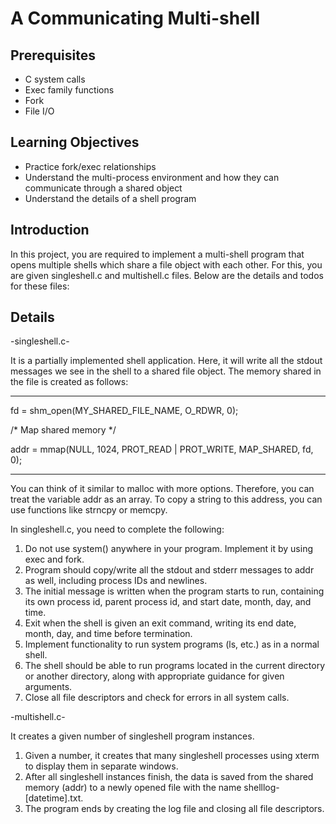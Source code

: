 # A Communicating Multi-shell

## Prerequisites
- C system calls
- Exec family functions
- Fork
- File I/O

## Learning Objectives
- Practice fork/exec relationships
- Understand the multi-process environment and how they can communicate through a shared object
- Understand the details of a shell program

## Introduction
In this project, you are required to implement a multi-shell program that opens multiple shells which share a file object with each other. For this, you are given singleshell.c and multishell.c files. Below are the details and todos for these files:

## Details
-singleshell.c-

It is a partially implemented shell application. Here, it will write all the stdout messages we see in the shell to a shared file object. The memory shared in the file is created as follows:

***
fd = shm_open(MY_SHARED_FILE_NAME, O_RDWR, 0);

/* Map shared memory */

addr = mmap(NULL, 1024, PROT_READ | PROT_WRITE, MAP_SHARED, fd, 0);
***

You can think of it similar to malloc with more options. Therefore, you can treat the variable addr as an array. To copy a string to this address, you can use functions like strncpy or memcpy.

In singleshell.c, you need to complete the following:
1. Do not use system() anywhere in your program. Implement it by using exec and fork.
2. Program should copy/write all the stdout and stderr messages to addr as well, including process IDs and newlines.
3. The initial message is written when the program starts to run, containing its own process id, parent process id, and start date, month, day, and time.
4. Exit when the shell is given an exit command, writing its end date, month, day, and time before termination.
5. Implement functionality to run system programs (ls, etc.) as in a normal shell.
6. The shell should be able to run programs located in the current directory or another directory, along with appropriate guidance for given arguments.
7. Close all file descriptors and check for errors in all system calls.


-multishell.c-

It creates a given number of singleshell program instances.

1. Given a number, it creates that many singleshell processes using xterm to display them in separate windows.
2. After all singleshell instances finish, the data is saved from the shared memory (addr) to a newly opened file with the name shelllog-[datetime].txt.
3. The program ends by creating the log file and closing all file descriptors.
